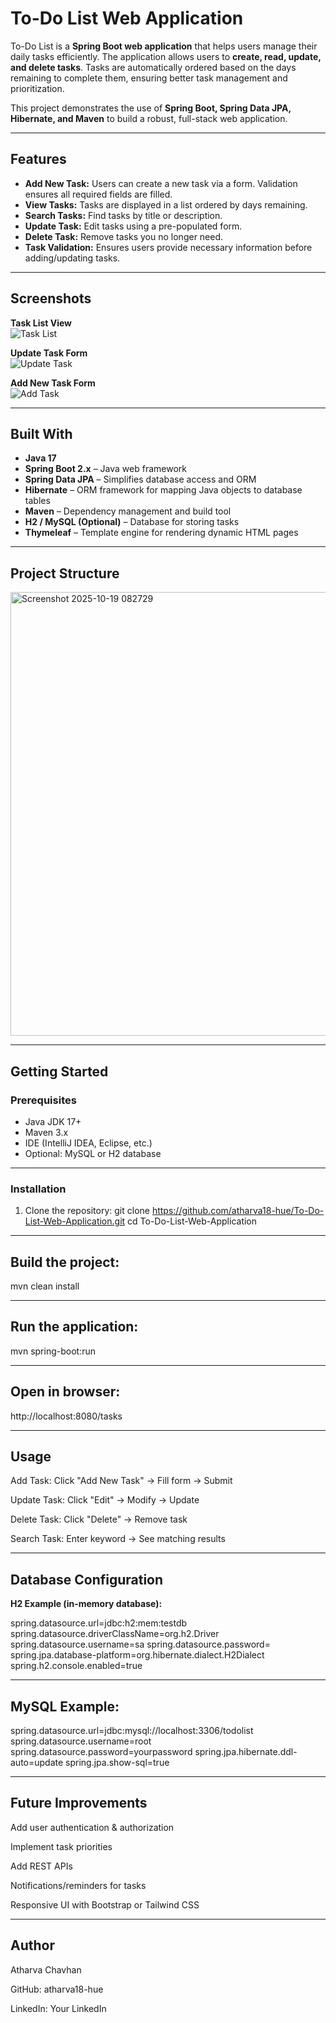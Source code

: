 # To-Do List Web Application

To-Do List is a **Spring Boot web application** that helps users manage their daily tasks efficiently. The application allows users to **create, read, update, and delete tasks**. Tasks are automatically ordered based on the days remaining to complete them, ensuring better task management and prioritization.

This project demonstrates the use of **Spring Boot, Spring Data JPA, Hibernate, and Maven** to build a robust, full-stack web application.

---

## Features

- **Add New Task:** Users can create a new task via a form. Validation ensures all required fields are filled.  
- **View Tasks:** Tasks are displayed in a list ordered by days remaining.  
- **Search Tasks:** Find tasks by title or description.  
- **Update Task:** Edit tasks using a pre-populated form.  
- **Delete Task:** Remove tasks you no longer need.  
- **Task Validation:** Ensures users provide necessary information before adding/updating tasks.

---

## Screenshots

**Task List View**  
![Task List](https://user-images.githubusercontent.com/93772280/150697357-62b910e3-6a84-4e3e-b4f0-2b2573dac60c.PNG)

**Update Task Form**  
![Update Task](https://user-images.githubusercontent.com/93772280/150697401-b4ef4206-a645-4822-8d49-4fa59189b2f3.PNG)

**Add New Task Form**  
![Add Task](https://user-images.githubusercontent.com/93772280/150697411-55a03523-4888-4197-b0f2-d50bd73e6419.PNG)

---

## Built With

- **Java 17**  
- **Spring Boot 2.x** – Java web framework  
- **Spring Data JPA** – Simplifies database access and ORM  
- **Hibernate** – ORM framework for mapping Java objects to database tables  
- **Maven** – Dependency management and build tool  
- **H2 / MySQL (Optional)** – Database for storing tasks  
- **Thymeleaf** – Template engine for rendering dynamic HTML pages

---

## Project Structure

<img width="757" height="710" alt="Screenshot 2025-10-19 082729" src="https://github.com/user-attachments/assets/91918116-4ecc-4a56-ab53-8f5c0f433ece" />

-------------------

## Getting Started

### Prerequisites

- Java JDK 17+  
- Maven 3.x  
- IDE (IntelliJ IDEA, Eclipse, etc.)  
- Optional: MySQL or H2 database

- ---------------------------------

### Installation

1. Clone the repository:
git clone https://github.com/atharva18-hue/To-Do-List-Web-Application.git
cd To-Do-List-Web-Application

----------------

## Build the project:
mvn clean install

--------------------------------

## Run the application:
mvn spring-boot:run

-----------------------------------
## Open in browser:
http://localhost:8080/tasks

----------------------
## Usage

Add Task: Click "Add New Task" → Fill form → Submit

Update Task: Click "Edit" → Modify → Update

Delete Task: Click "Delete" → Remove task

Search Task: Enter keyword → See matching results

----------------------------

## Database Configuration

**H2 Example (in-memory database):**

spring.datasource.url=jdbc:h2:mem:testdb
spring.datasource.driverClassName=org.h2.Driver
spring.datasource.username=sa
spring.datasource.password=
spring.jpa.database-platform=org.hibernate.dialect.H2Dialect
spring.h2.console.enabled=true

-------------------------------------

## MySQL Example:

spring.datasource.url=jdbc:mysql://localhost:3306/todolist
spring.datasource.username=root
spring.datasource.password=yourpassword
spring.jpa.hibernate.ddl-auto=update
spring.jpa.show-sql=true

-------------------

## Future Improvements

Add user authentication & authorization

Implement task priorities

Add REST APIs

Notifications/reminders for tasks

Responsive UI with Bootstrap or Tailwind CSS

---------------------------

## Author

Atharva Chavhan

GitHub: atharva18-hue

LinkedIn: Your LinkedIn
